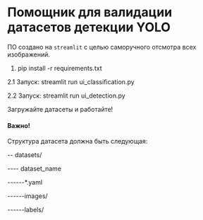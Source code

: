 # Помощник для валидации датасетов детекции YOLO

ПО создано на `streamlit` с целью саморучного отсмотра всех изображений.

1. pip install -r requirements.txt

2.1 Запуск: streamlit run ui_classification.py

2.2 Запуск: streamlit run ui_detection.py

Загружайте датасеты и работайте!

#### Важно!
Структура датасета должна быть следующая:

-- datasets/

---- dataset_name

------*.yaml

------images/

------labels/

